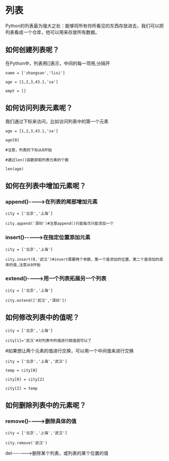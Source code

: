 # 列表

Python的列表最为强大之处：能够将所有你所看见的东西存放进去，我们可以把列表看成一个仓库，他可以用来存放所有数据。

## 如何创建列表呢？

在Python中，列表用\[\]表示，中间的每一项用,分隔开

`name = ['zhangsan','lisi']`

`age = [1,2,3,43.1,'sa']`

`empt = []`

## 如何访问列表元素呢？

我们通过下标来访问，比如访问列表中的第一个元素

`age = [1,2,3,43.1,'sa']`

`age[0]`

`#注意，列表的下标从0开始`

`#通过len()函数获取列表元素的个数`

`len(age)`

## 如何在列表中增加元素呢？

### append\(\)----&gt;在列表的尾部增加元素

`city = ['北京','上海']`

`city.append('深圳')#注意append()只能每次只能添加一个`

### insert\(\)-----&gt;在指定位置添加元素

`city = ['北京','上海']`

`city.insert(0,'武汉')#insert需要两个参数，第一个是添加的位置，第二个是添加的具体的值,注意从0开始`

### extend\(\)----&gt;用一个列表拓展另一个列表

`city = ['北京','上海']`

`city.extend(['武汉','深圳'])`

## 如何修改列表中的值呢？

`city = ['北京','上海']`

`city[1]='武汉'#对列表中的值进行赋值就可以了`

\#如果想让两个元素的值进行交换，可以用一个中间值来进行交换

`city = ['北京','上海','武汉']`

`temp = city[0]`

`city[0] = city[2]`

`city[2] = temp`

## 如何删除列表中的元素呢？

### remove\(\)----&gt;删除具体的值

`city = ['北京','上海','武汉']`

`city.remove('武汉')`

del-------&gt;删除某个列表，或列表的某个位置的值



